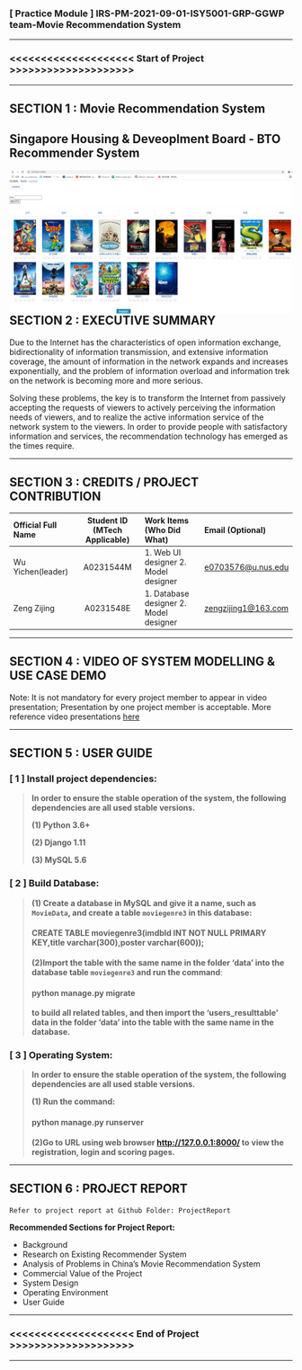 ﻿### [ Practice Module ] IRS-PM-2021-09-01-ISY5001-GRP-GGWP team-Movie Recommendation System

---

### <<<<<<<<<<<<<<<<<<<< Start of Project >>>>>>>>>>>>>>>>>>>>

---

## SECTION 1 : Movie Recommendation System
## Singapore Housing & Deveoplment Board - BTO Recommender System
<img src="Miscellaneous/P.png"
     style="float: left; margin-right: 0px;" />


---

## SECTION 2 : EXECUTIVE SUMMARY 
Due to the Internet has the characteristics of open information exchange, bidirectionality of information transmission, and extensive information coverage, the amount of information in the network expands and increases exponentially, and the problem of information overload and information trek on the network is becoming more and more serious.

Solving these problems, the key is to transform the Internet from passively accepting the requests of viewers to actively perceiving the information needs of viewers, and to realize the active information service of the network system to the viewers. In order to provide people with satisfactory information and services, the recommendation technology has emerged as the times require. 


---

## SECTION 3 : CREDITS / PROJECT CONTRIBUTION

| Official Full Name  | Student ID (MTech Applicable)  | Work Items (Who Did What) | Email (Optional) |
| :------------ |:---------------:| :-----| :-----|
| Wu Yichen(leader) | A0231544M | 1. Web UI designer 2. Model designer | e0703576@u.nus.edu |
| Zeng Zijing | A0231548E | 1. Database designer  2. Model designer | zengzijing1@163.com |

---

## SECTION 4 : VIDEO OF SYSTEM MODELLING & USE CASE DEMO



Note: It is not mandatory for every project member to appear in video presentation; Presentation by one project member is acceptable. 
More reference video presentations [here](https://telescopeuser.wordpress.com/2018/03/31/master-of-technology-solution-know-how-video-index-2/ "video presentations")

---

## SECTION 5 : USER GUIDE

### [ 1 ] Install project dependencies:

> **In order to ensure the stable operation of the system, the following dependencies are all used stable versions.**
>
> **(1) Python 3.6+**
>
> **(2) Django 1.11**
>
> **(3) MySQL 5.6**

### [ 2 ] Build Database:
> **(1) Create a database in MySQL and give it a name, such as `MovieData`, and create a table `moviegenre3` in this database:**
>
> #### CREATE TABLE moviegenre3(imdbId INT NOT NULL PRIMARY KEY,title varchar(300),poster varchar(600));
>
> **(2)Import the table with the same name in the folder ‘data’ into the database table `moviegenre3` and run the command**:
>
> ####  **python manage.py migrate**
>
> **to build all related tables, and then import the ‘users_resulttable’ data in the folder ‘data’ into the table with the same name in the database.**

### [ 3 ] Operating System:

> **In order to ensure the stable operation of the system, the following dependencies are all used stable versions.**
>
> **(1) Run the command:**
>
> #### python manage.py runserver
>
> **(2)Go to URL using web browser http://127.0.0.1:8000/ to view the registration, login and scoring pages.**

---


## SECTION 6 : PROJECT REPORT 

`Refer to project report at Github Folder: ProjectReport`

**Recommended Sections for Project Report:**

- Background
- Research on Existing Recommender System
- Analysis of Problems in China’s Movie Recommendation System
- Commercial Value of the Project
- System Design
- Operating Environment
- User Guide



---

### <<<<<<<<<<<<<<<<<<<< End of Project >>>>>>>>>>>>>>>>>>>>

---

